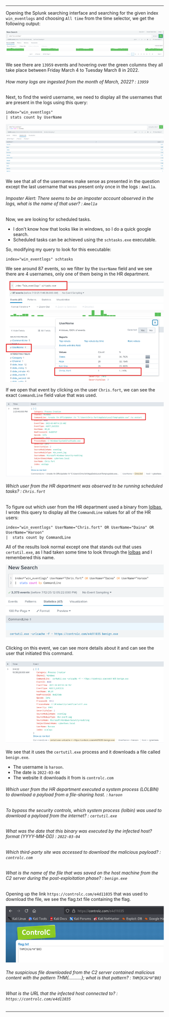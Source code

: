 
---

Opening the Splunk searching interface and searching for the given index `win_eventlogs` and choosing `All time` from the time selector, we get the following output:

![](./screenshots/b-1.png)

We see there are `13959` events and hovering over the green columns they all take place between Friday March 4 to Tuesday March 8 in 2022.

###### How many logs are ingested from the month of March, 2022? : `13959`

Next, to find the weird username, we need to display all the usernames that are present in the logs using this query:
```
index="win_eventlogs"
| stats count by UserName
```

![](./screenshots/b-2.png)

We see that all of the usernames make sense as presented in the question except the last username that was present only once in the logs : `Amel1a`.

###### Imposter Alert: There seems to be an imposter account observed in the logs, what is the name of that user? : `Amel1a`

Now, we are looking for scheduled tasks.
- I don't know how that looks like in windows, so I do a quick google search.
- Scheduled tasks can be achieved using the `schtasks.exe` executable.

So, modifying my query to look for this executable:
```
index="win_eventlogs" schtasks
```

We see around 87 events, so we filter by the `UserName` field and we see there are 4 usernames, only one of them being in the HR department.

![](./screenshots/b-3.png)

If we open that event by clicking on the user `Chris.fort`, we can see the exact `CommandLine` field value that was used.

![](./screenshots/b-4.png)

###### Which user from the HR department was observed to be running scheduled tasks? : `Chris.fort`

To figure out which user from the HR department used a binary from [lolbas](https://lolbas-project.github.io/#), I wrote this query to display all the `CommandLine` values for all of the HR users:
```
index="win_eventlogs" UserName="Chris.fort" OR UserName="Daina" OR UserName="Haroon"
|  stats count by CommandLine
```

All of the results look normal except one that stands out that uses `certutil.exe`, as I had taken some time to look through the [lolbas](https://lolbas-project.github.io/#) and I remembered this name.

![](./screenshots/b-5.png)

Clicking on this event, we can see more details about it and can see the user that initiated this command.

![](./screenshots/b-6.png)

We see that it uses the `certutil.exe` process and it downloads a file called `benign.exe`.
- The username is `haroon`.
- The date is `2022-03-04`
- The website it downloads it from is `controlc.com`

###### Which user from the HR department executed a system process (LOLBIN) to download a payload from a file-sharing host. : `haroon`

###### To bypass the security controls, which system process (lolbin) was used to download a payload from the internet? : `certutil.exe`

###### What was the date that this binary was executed by the infected host? format (YYYY-MM-DD) : `2022-03-04`

###### Which third-party site was accessed to download the malicious payload? : `controlc.com`

###### What is the name of the file that was saved on the host machine from the C2 server during the post-exploitation phase? : `benign.exe`

Opening up the link `https://controlc.com/e4d11035` that was used to download the file, we see the flag.txt file containing the flag.

![](./screenshots/b-7.png)

###### The suspicious file downloaded from the C2 server contained malicious content with the pattern THM{..........}; what is that pattern? : `THM{KJ&*H^B0}`

###### What is the URL that the infected host connected to? : `https://controlc.com/e4d11035`

---
